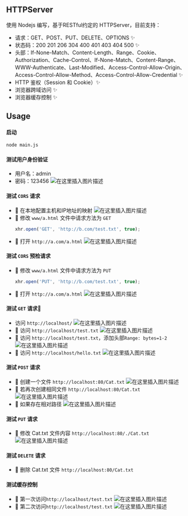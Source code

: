 ## HTTPServer
使用 Nodejs 编写，基于RESTful约定的 HTTPServer，目前支持：
 -  请求：GET、POST、PUT、DELETE、OPTIONS  ✨
 - 状态码：200 201 206 304 400 401 403 404 500 ✨
 - 头部：If-None-Match、Content-Length、Range、Cookie、Authorization、Cache-Control、If-None-Match、Content-Range、WWW-Authenticate、Last-Modified、Access-Control-Allow-Origin、Access-Control-Allow-Method、Access-Control-Allow-Credential ✨
 - HTTP 鉴权（Session 和 Cookie）✨
 - 浏览器跨域访问 ✨
 - 浏览器缓存控制 ✨
## Usage
#### **启动**
```bash
node main.js
```

#### 测试用户身份验证
 - 用户名：admin
 - 密码：123456
![在这里插入图片描述](https://img-blog.csdnimg.cn/9f0f3565c4504ca5aa26ee3950077fa7.png?x-oss-process=image/watermark,type_d3F5LXplbmhlaQ,shadow_50,text_Q1NETiBAQW5pdGEtU3Vu,size_20,color_FFFFFF,t_70,g_se,x_16)


#### **测试 `CORS` 请求** 
 - 💙 在本地配置主机和IP地址的映射
![在这里插入图片描述](https://img-blog.csdnimg.cn/55c925041fdc44129869c32f12612474.png?x-oss-process=image/watermark,type_d3F5LXplbmhlaQ,shadow_50,text_Q1NETiBAQW5pdGEtU3Vu,size_19,color_FFFFFF,t_70,g_se,x_16)
 - 💛	修改 `www/a.html` 文件中请求方法为 `GET`
	```javascript
	xhr.open('GET', 'http://b.com/test.txt', true);
	```
 - 💜 打开 `http://a.com/a.html`
![在这里插入图片描述](https://img-blog.csdnimg.cn/a8853b25b7ab402a965a5f1611dba9f0.png?x-oss-process=image/watermark,type_d3F5LXplbmhlaQ,shadow_50,text_Q1NETiBAQW5pdGEtU3Vu,size_20,color_FFFFFF,t_70,g_se,x_16)


#### **测试 `CORS` 预检请求** 
 - 💙 修改 `www/a.html` 文件中请求方法为 `PUT`
	```javascript
	xhr.open('PUT', 'http://b.com/test.txt', true);
	```
 - 💚 打开 `http://a.com/a.html`
	![在这里插入图片描述](https://img-blog.csdnimg.cn/3fa33ae2ffbe401bb650fc37c2187571.png?x-oss-process=image/watermark,type_d3F5LXplbmhlaQ,shadow_50,text_Q1NETiBAQW5pdGEtU3Vu,size_20,color_FFFFFF,t_70,g_se,x_16)


#### **测试 `GET` 请求**💚 
 - 访问 `http://localhost/`
  ![在这里插入图片描述](https://img-blog.csdnimg.cn/d93cead563224193a1628efb1374dd14.png)
 - 💛 访问 `http://localhost/test.txt`
	![在这里插入图片描述](https://img-blog.csdnimg.cn/82d12a17b8814b3d853ba89cf5ab0cbc.png)
 - 💜 访问 `http://localhost/test.txt`，添加头部`Range: bytes=1-2`
	![在这里插入图片描述](https://img-blog.csdnimg.cn/9f2e3472be164e30b72e8a30248ec432.png?x-oss-process=image/watermark,type_d3F5LXplbmhlaQ,shadow_50,text_Q1NETiBAQW5pdGEtU3Vu,size_20,color_FFFFFF,t_70,g_se,x_16)
 - 💙 访问 `http://localhost/hello.txt`
![在这里插入图片描述](https://img-blog.csdnimg.cn/715f229d601542078aa0ca756b0d5e63.png)


#### **测试 `POST` 请求** 
 - 💛 创建一个文件 `http://localhost:80/Cat.txt`
![在这里插入图片描述](https://img-blog.csdnimg.cn/b590d7e81ef1498bb6f25cd9b614a6af.png?x-oss-process=image/watermark,type_d3F5LXplbmhlaQ,shadow_50,text_Q1NETiBAQW5pdGEtU3Vu,size_20,color_FFFFFF,t_70,g_se,x_16)
 - 💚 若再次创建相同文件 `http://localhost:80/Cat.txt`
![在这里插入图片描述](https://img-blog.csdnimg.cn/3f76d5e1291b431bb257cde58f6bc304.png?x-oss-process=image/watermark,type_d3F5LXplbmhlaQ,shadow_50,text_Q1NETiBAQW5pdGEtU3Vu,size_20,color_FFFFFF,t_70,g_se,x_16)
 - 💙 如果存在相对路径
![在这里插入图片描述](https://img-blog.csdnimg.cn/df706bd4dcac49aeb3a48ae9088f8b56.png?x-oss-process=image/watermark,type_d3F5LXplbmhlaQ,shadow_50,text_Q1NETiBAQW5pdGEtU3Vu,size_20,color_FFFFFF,t_70,g_se,x_16)


#### **测试 `PUT` 请求** 
 - 💛 修改 Cat.txt 文件内容 `http://localhost:80/./Cat.txt`
![在这里插入图片描述](https://img-blog.csdnimg.cn/b27930cb5af54239aece835639475955.png?x-oss-process=image/watermark,type_d3F5LXplbmhlaQ,shadow_50,text_Q1NETiBAQW5pdGEtU3Vu,size_20,color_FFFFFF,t_70,g_se,x_16)


#### **测试 `DELETE` 请求**
 - 💜 删除 Cat.txt 文件 `http://localhost:80/Cat.txt`


#### 测试缓存控制
 - 💚 第一次访问`http://localhost/test.txt`
![在这里插入图片描述](https://img-blog.csdnimg.cn/0523934f11974a2c81fbc62adb881f34.png?x-oss-process=image/watermark,type_d3F5LXplbmhlaQ,shadow_50,text_Q1NETiBAQW5pdGEtU3Vu,size_20,color_FFFFFF,t_70,g_se,x_16)
 - 💙 第二次访问`http://localhost/test.txt`
![在这里插入图片描述](https://img-blog.csdnimg.cn/234633ea7d4741e9a0e581b0451fda41.png?x-oss-process=image/watermark,type_d3F5LXplbmhlaQ,shadow_50,text_Q1NETiBAQW5pdGEtU3Vu,size_20,color_FFFFFF,t_70,g_se,x_16)

